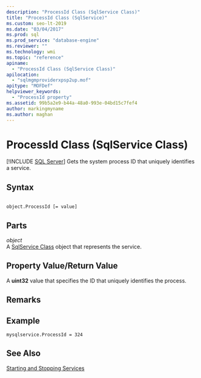 ```yaml
---
description: "ProcessId Class (SqlService Class)"
title: "ProcessId Class (SqlService)"
ms.custom: seo-lt-2019
ms.date: "03/04/2017"
ms.prod: sql
ms.prod_service: "database-engine"
ms.reviewer: ""
ms.technology: wmi
ms.topic: "reference"
apiname: 
  - "ProcessId Class (SqlService Class)"
apilocation: 
  - "sqlmgmproviderxpsp2up.mof"
apitype: "MOFDef"
helpviewer_keywords: 
  - "ProcessId property"
ms.assetid: 99b5a2e9-b44a-48a0-993e-04bd15c7fef4
author: markingmyname
ms.author: maghan
---
```

# ProcessId Class (SqlService Class)
[!INCLUDE [SQL Server](../../../includes/applies-to-version/sqlserver.md)]
  Gets the system process ID that uniquely identifies a service.  
  
## Syntax  
  
```  
  
object.ProcessId [= value]  
```  
  
## Parts  
 *object*  
 A [SqlService Class](../../../relational-databases/wmi-provider-configuration-classes/sqlservice-class/sqlservice-class.md) object that represents the service.  
  
## Property Value/Return Value  
 A **uint32** value that specifies the ID that uniquely identifies the process.  
  
## Remarks  
  
## Example  
  
```  
mysqlservice.ProcessId = 324  
```  
  
## See Also  
 [Starting and Stopping Services](https://technet.microsoft.com/library/ms174886\(v=sql.105\).aspx)  
  
  
